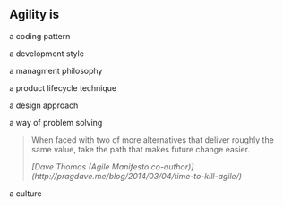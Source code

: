 ##  Agility is
<p class="fragment current-displayed">a coding pattern</p>
<p class="fragment current-displayed">a development style</p>
<p class="fragment current-displayed">a managment philosophy</p>
<p class="fragment current-displayed">a product lifecycle technique</p>
<p class="fragment current-displayed">a design approach</p>
<div class="fragment current-displayed">
  <p>a way of problem solving</p>

  <blockquote>
    <p>When faced with two of more alternatives that deliver roughly the same value, take the path that makes future change easier.</p>
    <cite>[Dave Thomas (Agile Manifesto co-author)](http://pragdave.me/blog/2014/03/04/time-to-kill-agile/)</cite>
  </blockquote>

</div>
<p class="fragment current-displayed grow">a culture</p>
